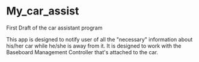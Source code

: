 # My_car_assist
First Draft of the car assistant program

This app is designed to notify user of all the "necessary" information about his/her car while he/she is away from it.
It is designed to work with the Baseboard Management Controller that's attached to the car. 
